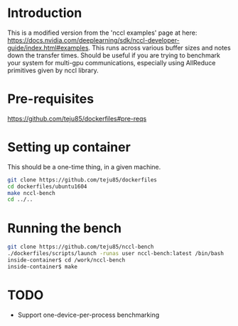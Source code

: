 # Introduction
This is a modified version from the 'nccl examples' page at here:
https://docs.nvidia.com/deeplearning/sdk/nccl-developer-guide/index.html#examples.
This runs across various buffer sizes and notes down the transfer times.
Should be useful if you are trying to benchmark your system for multi-gpu
communications, especially using AllReduce primitives given by nccl library.

# Pre-requisites
https://github.com/teju85/dockerfiles#pre-reqs

# Setting up container
This should be a one-time thing, in a given machine.
```bash
git clone https://github.com/teju85/dockerfiles
cd dockerfiles/ubuntu1604
make nccl-bench
cd ../..
```

# Running the bench
```bash
git clone https://github.com/teju85/nccl-bench
./dockerfiles/scripts/launch -runas user nccl-bench:latest /bin/bash
inside-container$ cd /work/nccl-bench
inside-container$ make
```

# TODO
* Support one-device-per-process benchmarking
